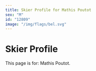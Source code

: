 ```yaml
---
title: Skier Profile for Mathis Poutot
sex: "M"
id: "12809"
image: "/img/flags/bel.svg" 
---
```


# Skier Profile

This page is for: Mathis Poutot.
    